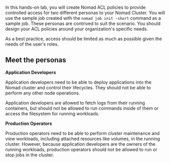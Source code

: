 In this hands-on lab, you will create Nomad ACL policies to provide controlled
access for two different personas to your Nomad Cluster. You will use the sample
job created with the `nomad job init -short` command as a sample job. These personas
are contrived to suit the scenario. You should design your ACL policies around your
organization's specific needs.

As a best practice, access should be limited as much as possible given the needs
of the user's roles.

## Meet the personas

**Application Developers**

Application developers need to be able to deploy applications into the
Nomad cluster and control their lifecycles. They should not be able to perform any
other node operations.

Application developers are allowed to fetch logs from their running containers,
but should not be allowed to run commands inside of them or access the
filesystem for running workloads.

**Production Operators**

Production operators need to be able to perform cluster
maintenance and view workloads, including attached resources like
volumes, in the running cluster. However, because application
developers are the owners of the running workloads, production
operators should not be allowed to run or stop jobs in the cluster.
